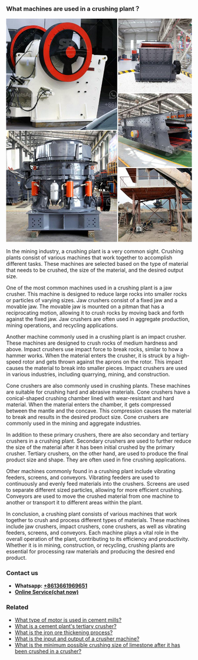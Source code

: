 <h3>What machines are used in a crushing plant？</h3><img src='1701744847.jpg' alt=''><p>In the mining industry, a crushing plant is a very common sight. Crushing plants consist of various machines that work together to accomplish different tasks. These machines are selected based on the type of material that needs to be crushed, the size of the material, and the desired output size.</p><p>One of the most common machines used in a crushing plant is a jaw crusher. This machine is designed to reduce large rocks into smaller rocks or particles of varying sizes. Jaw crushers consist of a fixed jaw and a movable jaw. The movable jaw is mounted on a pitman that has a reciprocating motion, allowing it to crush rocks by moving back and forth against the fixed jaw. Jaw crushers are often used in aggregate production, mining operations, and recycling applications.</p><p>Another machine commonly used in a crushing plant is an impact crusher. These machines are designed to crush rocks of medium hardness and above. Impact crushers use impact force to break rocks, similar to how a hammer works. When the material enters the crusher, it is struck by a high-speed rotor and gets thrown against the aprons on the rotor. This impact causes the material to break into smaller pieces. Impact crushers are used in various industries, including quarrying, mining, and construction.</p><p>Cone crushers are also commonly used in crushing plants. These machines are suitable for crushing hard and abrasive materials. Cone crushers have a conical-shaped crushing chamber lined with wear-resistant and hard material. When the material enters the chamber, it gets compressed between the mantle and the concave. This compression causes the material to break and results in the desired product size. Cone crushers are commonly used in the mining and aggregate industries.</p><p>In addition to these primary crushers, there are also secondary and tertiary crushers in a crushing plant. Secondary crushers are used to further reduce the size of the material after it has been initial crushed by the primary crusher. Tertiary crushers, on the other hand, are used to produce the final product size and shape. They are often used in fine crushing applications.</p><p>Other machines commonly found in a crushing plant include vibrating feeders, screens, and conveyors. Vibrating feeders are used to continuously and evenly feed materials into the crushers. Screens are used to separate different sized particles, allowing for more efficient crushing. Conveyors are used to move the crushed material from one machine to another or transport it to different areas within the plant.</p><p>In conclusion, a crushing plant consists of various machines that work together to crush and process different types of materials. These machines include jaw crushers, impact crushers, cone crushers, as well as vibrating feeders, screens, and conveyors. Each machine plays a vital role in the overall operation of the plant, contributing to its efficiency and productivity. Whether it is in mining, construction, or recycling, crushing plants are essential for processing raw materials and producing the desired end product.</p><h3>Contact us</h3><ul><li><strong>Whatsapp:&nbsp;<a href="https://wa.me/8613661969651">+8613661969651</a></strong></li><li><a href="https://swt.shibang-china.com/?git&amp;zhl&amp;What machines are used in a crushing plant？"><strong>Online Service(chat now)</strong></a></li></ul><h3>Related</h3><ul><li><a href='What type of motor is used in cement mills.md'>What type of motor is used in cement mills?</a></li><li><a href='What is a cement plants tertiary crusher.md'>What is a cement plant's tertiary crusher?</a></li><li><a href='What is the iron ore thickening process.md'>What is the iron ore thickening process?</a></li><li><a href='What is the input and output of a crusher machine.md'>What is the input and output of a crusher machine?</a></li><li><a href='What is the minimum possible crushing size of limestone after it has been crushed in a crusher.md'>What is the minimum possible crushing size of limestone after it has been crushed in a crusher?</a></li></ul>